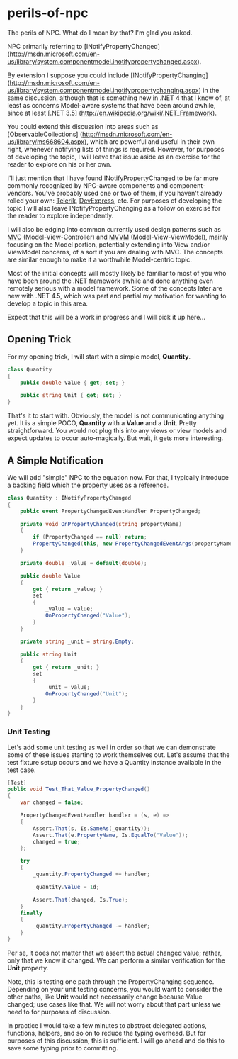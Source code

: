 perils-of-npc
=============

The perils of NPC. What do I mean by that? I'm glad you asked.

NPC primarily referring to [INotifyPropertyChanged]
(http://msdn.microsoft.com/en-us/library/system.componentmodel.inotifypropertychanged.aspx).

By extension I suppose you could include [INotifyPropertyChanging]
(http://msdn.microsoft.com/en-us/library/system.componentmodel.inotifypropertychanging.aspx)
in the same discussion, although that is something new in .NET 4 that I know of, at least
as concerns Model-aware systems that have been around awhile, since at least [.NET 3.5]
(http://en.wikipedia.org/wiki/.NET_Framework).

You could extend this discussion into areas such as [ObservableCollections]
(http://msdn.microsoft.com/en-us/library/ms668604.aspx), which are powerful and useful in
their own right, whenever notifying lists of things is required. However, for purposes of
developing the topic, I will leave that issue aside as an exercise for the reader to
explore on his or her own.

I'll just mention that I have found INotifyPropertyChanged to be far more commonly
recognized by NPC-aware components and component-vendors. You've probably used one
or two of them, if you haven't already rolled your own: [Telerik](http://www.telerik.com/),
[DevExpress](http://www.devexpress.com/), etc. For purposes of developing the topic I will
also leave INotifyPropertyChanging as a follow on exercise for the reader to explore
independently.

I will also be edging into common currently used design patterns such as
[MVC](http://en.wikipedia.org/wiki/Model_view_controller) (Model-View-Controller)
and [MVVM](http://en.wikipedia.org/wiki/Model_View_ViewModel) (Model-View-ViewModel),
mainly focusing on the Model portion, potentially extending into View and/or ViewModel
concerns, of a sort if you are dealing with MVC. The concepts are similar enough to
make it a worthwhile Model-centric topic.

Most of the initial concepts will mostly likely be familiar to most of you who have
been around the .NET framework awhile and done anything even remotely serious with
a model framework. Some of the concepts later are new with .NET 4.5, which was part
and partial my motivation for wanting to develop a topic in this area.

Expect that this will be a work in progress and I will pick it up here...

## Opening Trick

For my opening trick, I will start with a simple model, **Quantity**.

```C#
class Quantity
{
    public double Value { get; set; }

    public string Unit { get; set; }
}
```

That's it to start with. Obviously, the model is not communicating anything yet.
It is a simple POCO, **Quantity** with a **Value** and a **Unit**. Pretty
straightforward. You would not plug this into any views or view models and expect
updates to occur auto-magically. But wait, it gets more interesting.

## A Simple Notification

We will add "simple" NPC to the equation now. For that, I typically introduce
a backing field which the property uses as a reference.

```C#
class Quantity : INotifyPropertyChanged
{
    public event PropertyChangedEventHandler PropertyChanged;

    private void OnPropertyChanged(string propertyName)
    {
        if (PropertyChanged == null) return;
        PropertyChanged(this, new PropertyChangedEventArgs(propertyName));
    }

    private double _value = default(double);

    public double Value
    {
        get { return _value; }
        set
        {
            _value = value;
            OnPropertyChanged("Value");
        }
    }

    private string _unit = string.Empty;

    public string Unit
    {
        get { return _unit; }
        set
        {
            _unit = value;
            OnPropertyChanged("Unit");
        }
    }
}
```

### Unit Testing

Let's add some unit testing as well in order so that we can demonstrate some
of these issues starting to work themselves out. Let's assume that the test
fixture setup occurs and we have a Quantity instance available in the test case.

```C#
[Test]
public void Test_That_Value_PropertyChanged()
{
    var changed = false;

    PropertyChangedEventHandler handler = (s, e) =>
    {
        Assert.That(s, Is.SameAs(_quantity));
        Assert.That(e.PropertyName, Is.EqualTo("Value"));
        changed = true;
    };

    try
    {
        _quantity.PropertyChanged += handler;

        _quantity.Value = 1d;

        Assert.That(changed, Is.True);
    }
    finally
    {
        _quantity.PropertyChanged -= handler;
    }
}
```

Per se, it does not matter that we assert the actual changed value; rather, only
that we know it changed. We can perform a similar verification for the **Unit**
property.

Note, this is testing one path through the PropertyChanging sequence. Depending on
your unit testing concerns, you would want to consider the other paths, like **Unit**
would not necessarily change because Value changed; use cases like that. We will not
worry about that part unless we need to for purposes of discussion.

In practice I would take a few minutes to abstract delegated actions, functions,
helpers, and so on to reduce the typing overhead. But for purposes of this discussion,
this is sufficient. I will go ahead and do this to save some typing prior to committing.
